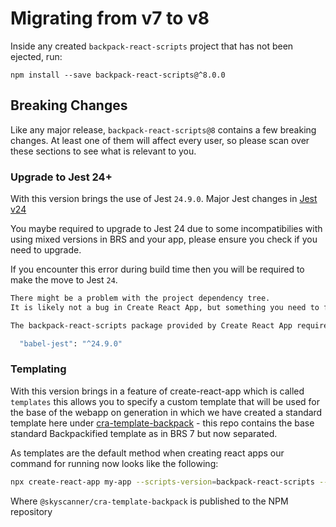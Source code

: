# Migrating from v7 to v8

Inside any created `backpack-react-scripts` project that has not been ejected, run:

```
npm install --save backpack-react-scripts@^8.0.0
```

## Breaking Changes

Like any major release, `backpack-react-scripts@8` contains a few breaking changes. At least one of them will affect every user, so please scan over these sections to see what is relevant to you.

### Upgrade to Jest 24+

With this version brings the use of Jest `24.9.0`. Major Jest changes in [Jest v24](https://github.com/facebook/jest/blob/master/CHANGELOG.md#2400)

You maybe required to upgrade to Jest 24 due to some incompatibilies with using mixed versions in BRS and your app, please ensure you check if you need to upgrade.

If you encounter this error during build time then you will be required to make the move to Jest `24`.

```sh
There might be a problem with the project dependency tree.
It is likely not a bug in Create React App, but something you need to fix locally.

The backpack-react-scripts package provided by Create React App requires a dependency:

  "babel-jest": "^24.9.0"
```

### Templating

With this version brings in a feature of create-react-app which is called `templates` this allows you to specify a custom template that will be used for the base of the webapp on generation in which we have created a standard template here under [cra-template-backpack](https://github.com/Skyscanner/cra-template-backpack/) - this repo contains the base standard Backpackified template as in BRS 7 but now separated.

As templates are the default method when creating react apps our command for running now looks like the following:

```sh
npx create-react-app my-app --scripts-version=backpack-react-scripts --template @skyscanner/cra-template-backpack --use-npm
```

Where `@skyscanner/cra-template-backpack` is published to the NPM repository
